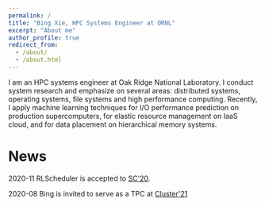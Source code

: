```yaml
---
permalink: /
title: "Bing Xie, HPC Systems Engineer at ORNL"
excerpt: "About me"
author_profile: true
redirect_from: 
  - /about/
  - /about.html
---
```


I am an HPC systems engineer at Oak Ridge National Laboratory. I conduct system research and emphasize on several areas: distributed systems, operating systems, file systems and high performance computing. Recently, I apply machine learning techniques for I/O performance prediction on production supercomputers, for elastic resource management on IaaS cloud, and for data placement on hierarchical memory systems.

News
======
2020-11 RLScheduler is accepted to [SC'20](https://sc20.supercomputing.org/).

2020-08 Bing is invited to serve as a TPC at [Cluster'21](https://clustercomp.org/2021/program/)


